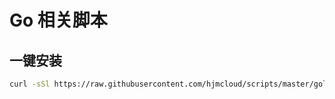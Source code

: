 # Go 相关脚本

## 一键安装

```bash
curl -sSl https://raw.githubusercontent.com/hjmcloud/scripts/master/golang/golang-install.sh | sh -s 1.19
```
